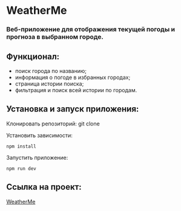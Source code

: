 # WeatherMe

### Веб-приложение для отображения текущей погоды и прогноза в выбранном городе.

## Функционал:
- поиск города по названию;
- информация о погоде в избранных городах;
- страница истории поиска;
- фильтрация и поиск всей истории по городам.

## Установка и запуск приложения:
Клонировать репозиторий:
  git clone

Установить зависимости:

    npm install

Запустить приложение:

    npm run dev

## Ссылка на проект:
[WeatherMe](https://)